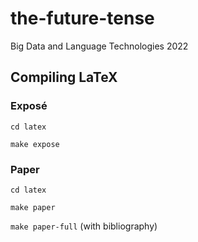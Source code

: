 # the-future-tense
Big Data and Language Technologies 2022

## Compiling LaTeX
### Exposé

`cd latex`

`make expose`

### Paper

`cd latex`

`make paper`

`make paper-full` (with bibliography)
